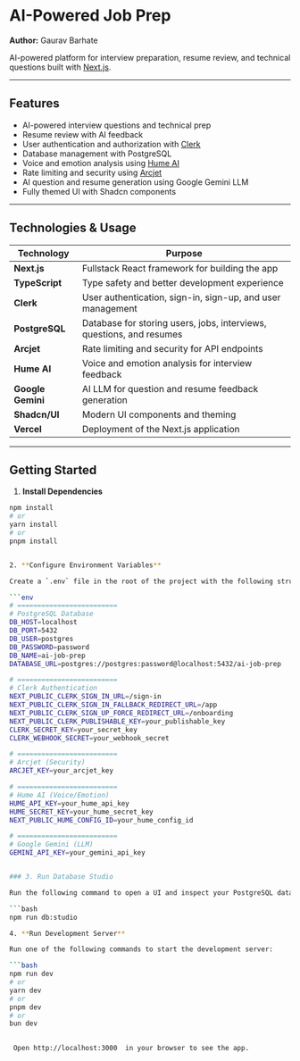 # AI-Powered Job Prep

**Author:** Gaurav Barhate  

AI-powered platform for interview preparation, resume review, and technical questions built with [Next.js](https://nextjs.org).

---

## Features

- AI-powered interview questions and technical prep
- Resume review with AI feedback
- User authentication and authorization with [Clerk](https://clerk.com/)
- Database management with PostgreSQL
- Voice and emotion analysis using [Hume AI](https://hume.ai/)
- Rate limiting and security using [Arcjet](https://arcjet.com/)
- AI question and resume generation using Google Gemini LLM
- Fully themed UI with Shadcn components

---

## Technologies & Usage

| Technology | Purpose |
|------------|---------|
| **Next.js** | Fullstack React framework for building the app |
| **TypeScript** | Type safety and better development experience |
| **Clerk** | User authentication, sign-in, sign-up, and user management |
| **PostgreSQL** | Database for storing users, jobs, interviews, questions, and resumes |
| **Arcjet** | Rate limiting and security for API endpoints |
| **Hume AI** | Voice and emotion analysis for interview feedback |
| **Google Gemini** | AI LLM for question and resume feedback generation |
| **Shadcn/UI** | Modern UI components and theming |
| **Vercel** | Deployment of the Next.js application |

---

## Getting Started

1. **Install Dependencies**

```bash
npm install
# or
yarn install
# or
pnpm install


2. **Configure Environment Variables**

Create a `.env` file in the root of the project with the following structure:

```env
# =========================
# PostgreSQL Database
DB_HOST=localhost
DB_PORT=5432
DB_USER=postgres
DB_PASSWORD=password
DB_NAME=ai-job-prep
DATABASE_URL=postgres://postgres:password@localhost:5432/ai-job-prep

# =========================
# Clerk Authentication
NEXT_PUBLIC_CLERK_SIGN_IN_URL=/sign-in
NEXT_PUBLIC_CLERK_SIGN_IN_FALLBACK_REDIRECT_URL=/app
NEXT_PUBLIC_CLERK_SIGN_UP_FORCE_REDIRECT_URL=/onboarding
NEXT_PUBLIC_CLERK_PUBLISHABLE_KEY=your_publishable_key
CLERK_SECRET_KEY=your_secret_key
CLERK_WEBHOOK_SECRET=your_webhook_secret

# =========================
# Arcjet (Security)
ARCJET_KEY=your_arcjet_key

# =========================
# Hume AI (Voice/Emotion)
HUME_API_KEY=your_hume_api_key
HUME_SECRET_KEY=your_hume_secret_key
NEXT_PUBLIC_HUME_CONFIG_ID=your_hume_config_id

# =========================
# Google Gemini (LLM)
GEMINI_API_KEY=your_gemini_api_key


### 3. Run Database Studio

Run the following command to open a UI and inspect your PostgreSQL database tables:

```bash
npm run db:studio

4. **Run Development Server**

Run one of the following commands to start the development server:

```bash
npm run dev
# or
yarn dev
# or
pnpm dev
# or
bun dev
 

 Open http://localhost:3000  in your browser to see the app.